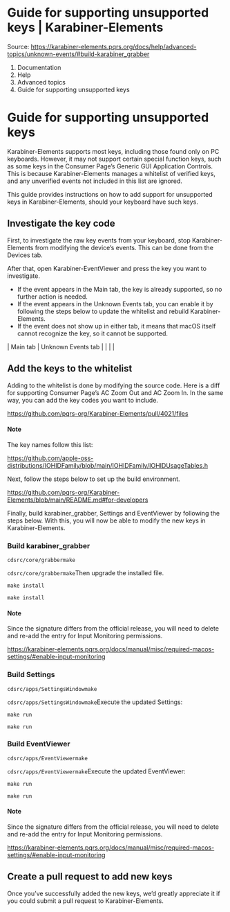 # Guide for supporting unsupported keys | Karabiner-Elements

Source: https://karabiner-elements.pqrs.org/docs/help/advanced-topics/unknown-events/#build-karabiner_grabber

1. Documentation
1. Help
1. Advanced topics
1. Guide for supporting unsupported keys

# Guide for supporting unsupported keys

Karabiner-Elements supports most keys, including those found only on PC keyboards.
However, it may not support certain special function keys, such as some keys in the Consumer Page’s Generic GUI Application Controls.
This is because Karabiner-Elements manages a whitelist of verified keys, and any unverified events not included in this list are ignored.

This guide provides instructions on how to add support for unsupported keys in Karabiner-Elements, should your keyboard have such keys.

## Investigate the key code

First, to investigate the raw key events from your keyboard, stop Karabiner-Elements from modifying the device’s events. This can be done from the Devices tab.

After that, open Karabiner-EventViewer and press the key you want to investigate.

- If the event appears in the Main tab, the key is already supported, so no further action is needed.
- If the event appears in the Unknown Events tab, you can enable it by following the steps below to update the whitelist and rebuild Karabiner-Elements.
- If the event does not show up in either tab, it means that macOS itself cannot recognize the key, so it cannot be supported.


| Main tab | Unknown Events tab |
|  |  |

## Add the keys to the whitelist

Adding to the whitelist is done by modifying the source code.
Here is a diff for supporting Consumer Page’s AC Zoom Out and AC Zoom In.
In the same way, you can add the key codes you want to include.

https://github.com/pqrs-org/Karabiner-Elements/pull/4021/files

#### Note

The key names follow this list:

https://github.com/apple-oss-distributions/IOHIDFamily/blob/main/IOHIDFamily/IOHIDUsageTables.h

Next, follow the steps below to set up the build environment.

https://github.com/pqrs-org/Karabiner-Elements/blob/main/README.md#for-developers

Finally, build karabiner_grabber, Settings and EventViewer by following the steps below.
With this, you will now be able to modify the new keys in Karabiner-Elements.

### Build karabiner_grabber

`
cdsrc/core/grabbermake
`

`cdsrc/core/grabbermake`Then upgrade the installed file.

`
make install
`

`make install`
#### Note

Since the signature differs from the official release, you will need to delete and re-add the entry for Input Monitoring permissions.

https://karabiner-elements.pqrs.org/docs/manual/misc/required-macos-settings/#enable-input-monitoring

### Build Settings

`
cdsrc/apps/SettingsWindowmake
`

`cdsrc/apps/SettingsWindowmake`Execute the updated Settings:

`
make run
`

`make run`
### Build EventViewer

`
cdsrc/apps/EventViewermake
`

`cdsrc/apps/EventViewermake`Execute the updated EventViewer:

`
make run
`

`make run`
#### Note

Since the signature differs from the official release, you will need to delete and re-add the entry for Input Monitoring permissions.

https://karabiner-elements.pqrs.org/docs/manual/misc/required-macos-settings/#enable-input-monitoring

## Create a pull request to add new keys

Once you’ve successfully added the new keys, we’d greatly appreciate it if you could submit a pull request to Karabiner-Elements.

